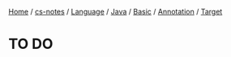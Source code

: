 [Home](https://mengxianbin.github.io) /
[cs-notes](https://mengxianbin.github.io/cs-notes/site) /
[Language](https://mengxianbin.github.io/cs-notes/site/Language) /
[Java](https://mengxianbin.github.io/cs-notes/site/Language/Java) /
[Basic](https://mengxianbin.github.io/cs-notes/site/Language/Java/Basic) /
[Annotation](https://mengxianbin.github.io/cs-notes/site/Language/Java/Basic/Annotation) /
[Target](https://mengxianbin.github.io/cs-notes/site/Language/Java/Basic/Annotation/Target)

# TO DO
